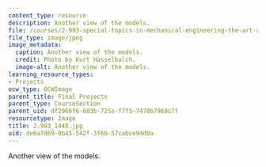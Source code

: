 ```yaml
---
content_type: resource
description: Another view of the models.
file: /courses/2-993-special-topics-in-mechanical-engineering-the-art-and-science-of-boat-design-january-iap-2007/de6a7d690b45542f3f6b57cabce94d0a_29931448.jpg
file_type: image/jpeg
image_metadata:
  caption: Another view of the models.
  credit: Photo by Kurt Hasselbalch.
  image-alt: Another view of the models.
learning_resource_types:
- Projects
ocw_type: OCWImage
parent_title: Final Projects
parent_type: CourseSection
parent_uid: df2966f6-603b-725a-f7f5-7478b7969c7f
resourcetype: Image
title: 2.993_1448.jpg
uid: de6a7d69-0b45-542f-3f6b-57cabce94d0a
---
```

Another view of the models.
